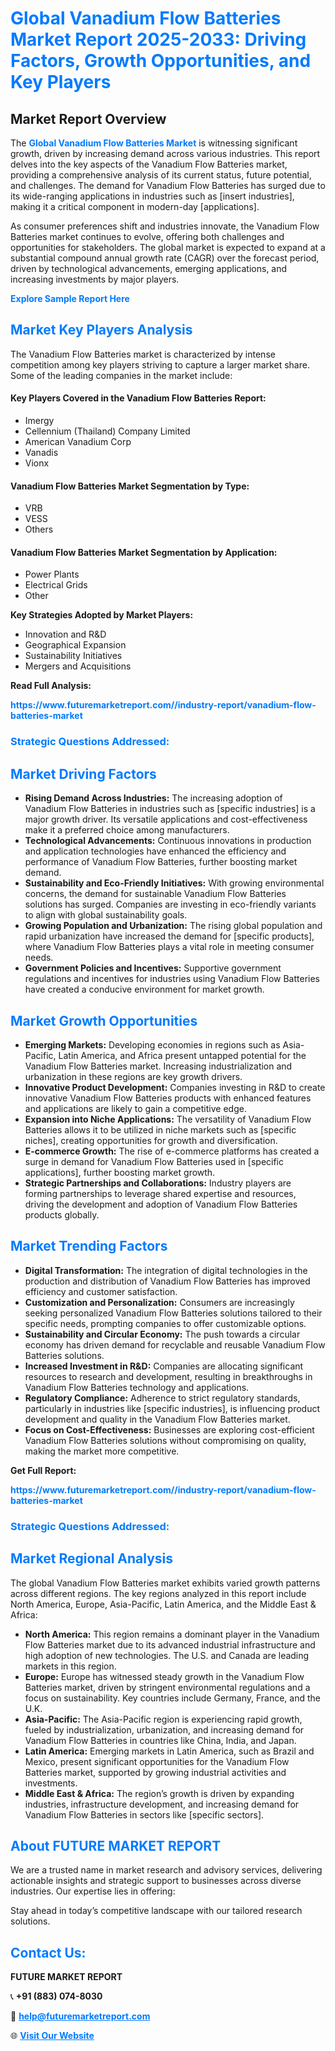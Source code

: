 <h1 style="color: #007BFF;">Global Vanadium Flow Batteries Market Report 2025-2033: Driving Factors, Growth Opportunities, and Key Players</h1>

<section id="overview">
<h2>Market Report Overview</h2>
<p>The <a href="https://www.futuremarketreport.com//industry-report/vanadium-flow-batteries-market" style="color: #007BFF; text-decoration: none;"><strong>Global Vanadium Flow Batteries Market</strong></a> is witnessing significant growth, driven by increasing demand across various industries. This report delves into the key aspects of the Vanadium Flow Batteries market, providing a comprehensive analysis of its current status, future potential, and challenges. The demand for Vanadium Flow Batteries has surged due to its wide-ranging applications in industries such as [insert industries], making it a critical component in modern-day [applications].</p>
<p>As consumer preferences shift and industries innovate, the Vanadium Flow Batteries market continues to evolve, offering both challenges and opportunities for stakeholders. The global market is expected to expand at a substantial compound annual growth rate (CAGR) over the forecast period, driven by technological advancements, emerging applications, and increasing investments by major players.</p>
</section>

<section id="overview">
<p><a href="https://www.futuremarketreport.com//request-sample/reportId=52623" style="color: #007BFF; text-decoration: none;"><strong>Explore Sample Report Here</strong></a></p>
</section>

<section id="key-players">
<h2 style="color: #007BFF;">Market Key Players Analysis</h2>
<p>The Vanadium Flow Batteries market is characterized by intense competition among key players striving to capture a larger market share. Some of the leading companies in the market include:</p>
<h4>Key Players Covered in the Vanadium Flow Batteries Report:</h4>
<ul><li>Imergy</li><li>Cellennium (Thailand) Company Limited</li><li>American Vanadium Corp</li><li>Vanadis</li><li>Vionx</li></ul>
<h4>Vanadium Flow Batteries Market Segmentation by Type:</h4>
<ul><li>VRB</li><li>VESS</li><li>Others</li></ul>

<h4>Vanadium Flow Batteries Market Segmentation by Application:</h4>
<ul><li>Power Plants</li><li>Electrical Grids</li><li>Other</li></ul>
<p><strong>Key Strategies Adopted by Market Players:</strong></p>
<ul>
<li>Innovation and R&D</li>
<li>Geographical Expansion</li>
<li>Sustainability Initiatives</li>
<li>Mergers and Acquisitions</li>
</ul>
</section>

<section>
<p><strong>Read Full Analysis: </strong></p><a href="https://www.futuremarketreport.com//industry-report/vanadium-flow-batteries-market" style="color: #007BFF; text-decoration: none;"><strong>https://www.futuremarketreport.com//industry-report/vanadium-flow-batteries-market</strong></a>
<h3 style="color: #007BFF;">Strategic Questions Addressed:</h3>
</section>

<section id="driving-factors">
<h2 style="color: #007BFF;">Market Driving Factors</h2>
<ul>
<li><strong>Rising Demand Across Industries:</strong> The increasing adoption of Vanadium Flow Batteries in industries such as [specific industries] is a major growth driver. Its versatile applications and cost-effectiveness make it a preferred choice among manufacturers.</li>
<li><strong>Technological Advancements:</strong> Continuous innovations in production and application technologies have enhanced the efficiency and performance of Vanadium Flow Batteries, further boosting market demand.</li>
<li><strong>Sustainability and Eco-Friendly Initiatives:</strong> With growing environmental concerns, the demand for sustainable Vanadium Flow Batteries solutions has surged. Companies are investing in eco-friendly variants to align with global sustainability goals.</li>
<li><strong>Growing Population and Urbanization:</strong> The rising global population and rapid urbanization have increased the demand for [specific products], where Vanadium Flow Batteries plays a vital role in meeting consumer needs.</li>
<li><strong>Government Policies and Incentives:</strong> Supportive government regulations and incentives for industries using Vanadium Flow Batteries have created a conducive environment for market growth.</li>
</ul>
</section>

<section id="growth-opportunities">
<h2 style="color: #007BFF;">Market Growth Opportunities</h2>
<ul>
<li><strong>Emerging Markets:</strong> Developing economies in regions such as Asia-Pacific, Latin America, and Africa present untapped potential for the Vanadium Flow Batteries market. Increasing industrialization and urbanization in these regions are key growth drivers.</li>
<li><strong>Innovative Product Development:</strong> Companies investing in R&D to create innovative Vanadium Flow Batteries products with enhanced features and applications are likely to gain a competitive edge.</li>
<li><strong>Expansion into Niche Applications:</strong> The versatility of Vanadium Flow Batteries allows it to be utilized in niche markets such as [specific niches], creating opportunities for growth and diversification.</li>
<li><strong>E-commerce Growth:</strong> The rise of e-commerce platforms has created a surge in demand for Vanadium Flow Batteries used in [specific applications], further boosting market growth.</li>
<li><strong>Strategic Partnerships and Collaborations:</strong> Industry players are forming partnerships to leverage shared expertise and resources, driving the development and adoption of Vanadium Flow Batteries products globally.</li>
</ul>
</section>

<section id="trending-factors">
<h2 style="color: #007BFF;">Market Trending Factors</h2>
<ul>
<li><strong>Digital Transformation:</strong> The integration of digital technologies in the production and distribution of Vanadium Flow Batteries has improved efficiency and customer satisfaction.</li>
<li><strong>Customization and Personalization:</strong> Consumers are increasingly seeking personalized Vanadium Flow Batteries solutions tailored to their specific needs, prompting companies to offer customizable options.</li>
<li><strong>Sustainability and Circular Economy:</strong> The push towards a circular economy has driven demand for recyclable and reusable Vanadium Flow Batteries solutions.</li>
<li><strong>Increased Investment in R&D:</strong> Companies are allocating significant resources to research and development, resulting in breakthroughs in Vanadium Flow Batteries technology and applications.</li>
<li><strong>Regulatory Compliance:</strong> Adherence to strict regulatory standards, particularly in industries like [specific industries], is influencing product development and quality in the Vanadium Flow Batteries market.</li>
<li><strong>Focus on Cost-Effectiveness:</strong> Businesses are exploring cost-efficient Vanadium Flow Batteries solutions without compromising on quality, making the market more competitive.</li>
</ul>
</section>

<section>
<p><strong>Get Full Report: </strong></p><a href="https://www.futuremarketreport.com//industry-report/vanadium-flow-batteries-market" style="color: #007BFF; text-decoration: none;"><strong>https://www.futuremarketreport.com//industry-report/vanadium-flow-batteries-market</strong></a>
<h3 style="color: #007BFF;">Strategic Questions Addressed:</h3>
</section>


<section id="regional-analysis">
<h2 style="color: #007BFF;">Market Regional Analysis</h2>
<p>The global Vanadium Flow Batteries market exhibits varied growth patterns across different regions. The key regions analyzed in this report include North America, Europe, Asia-Pacific, Latin America, and the Middle East & Africa:</p>
<ul>
<li><strong>North America:</strong> This region remains a dominant player in the Vanadium Flow Batteries market due to its advanced industrial infrastructure and high adoption of new technologies. The U.S. and Canada are leading markets in this region.</li>
<li><strong>Europe:</strong> Europe has witnessed steady growth in the Vanadium Flow Batteries market, driven by stringent environmental regulations and a focus on sustainability. Key countries include Germany, France, and the U.K.</li>
<li><strong>Asia-Pacific:</strong> The Asia-Pacific region is experiencing rapid growth, fueled by industrialization, urbanization, and increasing demand for Vanadium Flow Batteries in countries like China, India, and Japan.</li>
<li><strong>Latin America:</strong> Emerging markets in Latin America, such as Brazil and Mexico, present significant opportunities for the Vanadium Flow Batteries market, supported by growing industrial activities and investments.</li>
<li><strong>Middle East & Africa:</strong> The region’s growth is driven by expanding industries, infrastructure development, and increasing demand for Vanadium Flow Batteries in sectors like [specific sectors].</li>
</ul>
</section>

<footer>
<h2 style="color: #007BFF;">About FUTURE MARKET REPORT</h2>
<p>We are a trusted name in market research and advisory services, delivering actionable insights and strategic support to businesses across diverse industries. Our expertise lies in offering:</p>

<p>Stay ahead in today’s competitive landscape with our tailored research solutions.</p>

<h2 style="color: #007BFF;">Contact Us:</h2>
<p><strong>FUTURE MARKET REPORT</strong></p>
<p>📞 <strong>+91 (883) 074-8030</strong></p>
<p>📧 <strong><a href="mailto:help@futuremarketreport.com" style="color: #007BFF;">help@futuremarketreport.com</a></strong></p>
<p>🌐 <strong><a href="https://www.futuremarketreport.com/" style="color: #007BFF;">Visit Our Website</a></strong></p>
</footer>